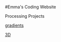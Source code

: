 #Emma's Coding Website

Processing Projects


<a href="3D.html">gradients</a>



<a href="3D2.html">3D</a>
